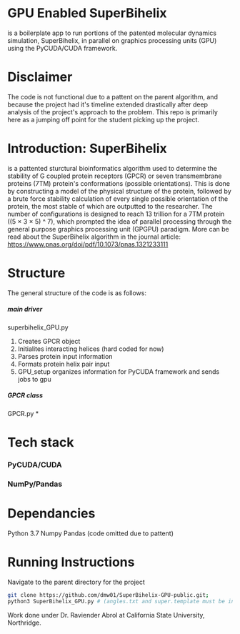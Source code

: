 # GPU Enabled SuperBihelix
is a boilerplate app to run portions of the patented molecular dynamics simulation, SuperBihelix, in parallel on graphics processing units (GPU) using the PyCUDA/CUDA framework.

# Disclaimer
The code is not functional due to a pattent on the parent algorithm, and because the project had it's timeline extended drastically after deep analysis of the project's approach to the problem. This repo is primarily here as a jumping off point for the student picking up the project.

# Introduction: SuperBihelix
is a pattented sturctural bioinformatics algorithm used to determine the stability of G coupled protein receptors (GPCR) or seven transmembrane proteins (7TM) protein's conformations (possible orientations). This is done by constructing a model of the physical structure of the protein, followed by a brute force stability calculation of every single possible orientation of the protein, the most stable of which are outputted to the researcher. The number of configurations is designed to reach 13 trillion for a 7TM protein ((5 × 3 × 5) ^ 7), which prompted the idea of parallel processing through the general purpose graphics processing unit (GPGPU) paradigm.
More can be read about the SuperBihelix algorithm in the journal article: https://www.pnas.org/doi/pdf/10.1073/pnas.1321233111


# Structure
The general structure of the code is as follows:

##### main driver
superbihelix_GPU.py
1) Creates GPCR object
2) Initialites interacting helices (hard coded for now)
3) Parses protein input information
4) Formats protein helix pair input
5) GPU_setup organizes information for PyCUDA framework and sends jobs to gpu  


##### GPCR class
GPCR.py
* 

# Tech stack

### PyCUDA/CUDA
### NumPy/Pandas

# Dependancies
Python 3.7
Numpy
Pandas (code omitted due to pattent)

# Running Instructions
Navigate to the parent directory for the project
```bash
git clone https://github.com/dmw01/SuperBihelix-GPU-public.git;
python3 SuperBihelix_GPU.py # (angles.txt and super.template must be in same dir)
```

Work done under Dr. Raviender Abrol at California State University, Northridge.
